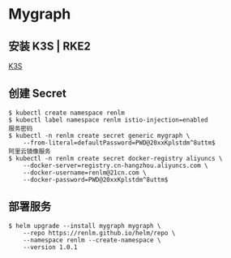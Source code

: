 # Mygraph

## 安装 K3S | RKE2
<a href="https://renlm.github.io/doc/K3S.html" target="_blank">K3S</a>  

## 创建 Secret
	$ kubectl create namespace renlm
	$ kubectl label namespace renlm istio-injection=enabled
	服务密码  	
	$ kubectl -n renlm create secret generic mygraph \
        --from-literal=defaultPassword=PWD@20xxKplstdm^8uttm$
	阿里云镜像服务
	$ kubectl -n renlm create secret docker-registry aliyuncs \
        --docker-server=registry.cn-hangzhou.aliyuncs.com \
        --docker-username=renlm@21cn.com \
        --docker-password=PWD@20xxKplstdm^8uttm$
	  	
## 部署服务
	$ helm upgrade --install mygraph mygraph \
        --repo https://renlm.github.io/helm/repo \
        --namespace renlm --create-namespace \
        --version 1.0.1
